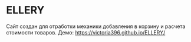 # ELLERY
Сайт создан для отработки механики добавления в корзину и расчета стоимости товаров.
Демо:  https://victoria396.github.io/ELLERY/
